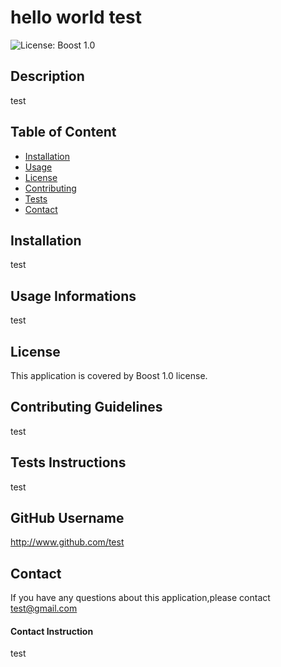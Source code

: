 # hello world test
  ![License: Boost 1.0](https://img.shields.io/badge/License-Boost%201.0-green.svg)
   

  ## Description
  test
    
  ## Table of Content 
  * [Installation](#installation)
  * [Usage](#usage-informations)
  * [License](#license)
  * [Contributing](#contributing-guidelines)
  * [Tests](#tests-insrtuctions)
  * [Contact](#contact)
   
  ## Installation
  test
    
  ## Usage Informations
  test
   
  ## License
  This application is covered by Boost 1.0 license.
    
  ## Contributing Guidelines
  test
    
  ## Tests Instructions
  test
    
  ## GitHub Username
  http://www.github.com/test
    
  ## Contact
  If you have any questions about this application,please contact  test@gmail.com	
  #### Contact Instruction
  test
    
